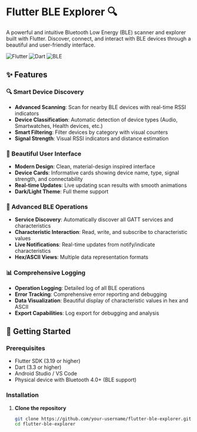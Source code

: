 # Flutter BLE Explorer 🔍

A powerful and intuitive Bluetooth Low Energy (BLE) scanner and explorer built with Flutter. Discover, connect, and interact with BLE devices through a beautiful and user-friendly interface.

![Flutter](https://img.shields.io/badge/Flutter-3.19-blue?logo=flutter)
![Dart](https://img.shields.io/badge/Dart-3.3-blue?logo=dart)
![BLE](https://img.shields.io/badge/BLE-Bluetooth%20Low%20Energy-blue?logo=bluetooth)

## ✨ Features

### 🔍 Smart Device Discovery
- **Advanced Scanning**: Scan for nearby BLE devices with real-time RSSI indicators
- **Device Classification**: Automatic detection of device types (Audio, Smartwatches, Health devices, etc.)
- **Smart Filtering**: Filter devices by category with visual counters
- **Signal Strength**: Visual RSSI indicators and distance estimation

### 📱 Beautiful User Interface
- **Modern Design**: Clean, material-design inspired interface
- **Device Cards**: Informative cards showing device name, type, signal strength, and connectability
- **Real-time Updates**: Live updating scan results with smooth animations
- **Dark/Light Theme**: Full theme support

### 🔧 Advanced BLE Operations
- **Service Discovery**: Automatically discover all GATT services and characteristics
- **Characteristic Interaction**: Read, write, and subscribe to characteristic values
- **Live Notifications**: Real-time updates from notify/indicate characteristics
- **Hex/ASCII Views**: Multiple data representation formats

### 📊 Comprehensive Logging
- **Operation Logging**: Detailed log of all BLE operations
- **Error Tracking**: Comprehensive error reporting and debugging
- **Data Visualization**: Beautiful display of characteristic values in hex and ASCII
- **Export Capabilities**: Log export for debugging and analysis

## 🚀 Getting Started

### Prerequisites
- Flutter SDK (3.19 or higher)
- Dart (3.3 or higher)
- Android Studio / VS Code
- Physical device with Bluetooth 4.0+ (BLE support)

### Installation

1. **Clone the repository**
   ```bash
   git clone https://github.com/your-username/flutter-ble-explorer.git
   cd flutter-ble-explorer